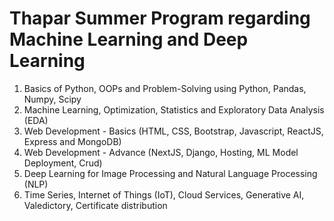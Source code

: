 # Thapar Summer Program regarding Machine Learning and Deep Learning
  1) Basics of Python, OOPs and Problem-Solving using Python, Pandas, Numpy, Scipy
  2) Machine Learning, Optimization, Statistics and Exploratory Data Analysis (EDA)
  3) Web Development - Basics (HTML, CSS, Bootstrap, Javascript, ReactJS, Express and MongoDB)
  4) Web Development - Advance (NextJS, Django,  Hosting, ML Model Deployment, Crud)
  5) Deep Learning for Image Processing and Natural Language Processing (NLP)
  6) Time Series, Internet of Things (IoT), Cloud Services, Generative AI, Valedictory, Certificate distribution
